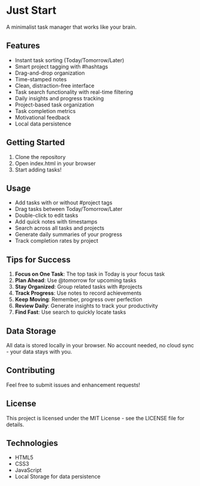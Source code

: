 # Just Start

A minimalist task manager that works like your brain.

## Features
- Instant task sorting (Today/Tomorrow/Later)
- Smart project tagging with #hashtags
- Drag-and-drop organization
- Time-stamped notes
- Clean, distraction-free interface
- Task search functionality with real-time filtering
- Daily insights and progress tracking
- Project-based task organization
- Task completion metrics
- Motivational feedback
- Local data persistence

## Getting Started
1. Clone the repository
2. Open index.html in your browser
3. Start adding tasks!

## Usage
- Add tasks with or without #project tags
- Drag tasks between Today/Tomorrow/Later
- Double-click to edit tasks
- Add quick notes with timestamps
- Search across all tasks and projects
- Generate daily summaries of your progress
- Track completion rates by project

## Tips for Success

1. **Focus on One Task**: The top task in Today is your focus task
2. **Plan Ahead**: Use @tomorrow for upcoming tasks
3. **Stay Organized**: Group related tasks with #projects
4. **Track Progress**: Use notes to record achievements
5. **Keep Moving**: Remember, progress over perfection
6. **Review Daily**: Generate insights to track your productivity
7. **Find Fast**: Use search to quickly locate tasks

## Data Storage

All data is stored locally in your browser. No account needed, no cloud sync - your data stays with you.

## Contributing

Feel free to submit issues and enhancement requests!

## License

This project is licensed under the MIT License - see the LICENSE file for details.

## Technologies
- HTML5
- CSS3
- JavaScript
- Local Storage for data persistence